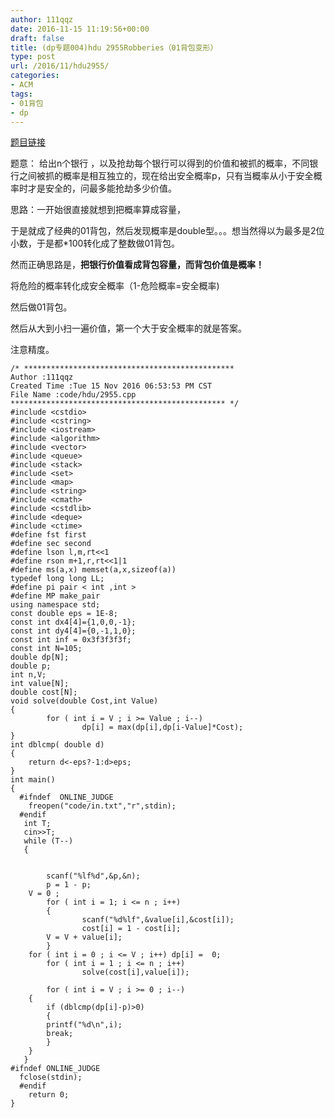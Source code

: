 ```yaml
---
author: 111qqz
date: 2016-11-15 11:19:56+00:00
draft: false
title: (dp专题004)hdu 2955Robberies（01背包变形）
type: post
url: /2016/11/hdu2955/
categories:
- ACM
tags:
- 01背包
- dp
---
```


[题目链接](http://acm.hdu.edu.cn/showproblem.php?pid=2955)

题意： 给出n个银行 ，以及抢劫每个银行可以得到的价值和被抓的概率，不同银行之间被抓的概率是相互独立的，现在给出安全概率p，只有当概率从小于安全概率时才是安全的，问最多能抢劫多少价值。

思路：一开始很直接就想到把概率算成容量，

于是就成了经典的01背包，然后发现概率是double型。。。想当然得以为最多是2位小数，于是都*100转化成了整数做01背包。

然而正确思路是，**把银行价值看成背包容量，而背包价值是概率！**

将危险的概率转化成安全概率（1-危险概率=安全概率)

然后做01背包。

然后从大到小扫一遍价值，第一个大于安全概率的就是答案。

注意精度。

    
    /* ***********************************************
    Author :111qqz
    Created Time :Tue 15 Nov 2016 06:53:53 PM CST
    File Name :code/hdu/2955.cpp
    ************************************************ */
    #include <cstdio>
    #include <cstring>
    #include <iostream>
    #include <algorithm>
    #include <vector>
    #include <queue>
    #include <stack>
    #include <set>
    #include <map>
    #include <string>
    #include <cmath>
    #include <cstdlib>
    #include <deque>
    #include <ctime>
    #define fst first
    #define sec second
    #define lson l,m,rt<<1
    #define rson m+1,r,rt<<1|1
    #define ms(a,x) memset(a,x,sizeof(a))
    typedef long long LL;
    #define pi pair < int ,int >
    #define MP make_pair
    using namespace std;
    const double eps = 1E-8;
    const int dx4[4]={1,0,0,-1};
    const int dy4[4]={0,-1,1,0};
    const int inf = 0x3f3f3f3f;
    const int N=105;
    double dp[N];
    double p;
    int n,V;
    int value[N];
    double cost[N];
    void solve(double Cost,int Value)
    {
            for ( int i = V ; i >= Value ; i--)
                    dp[i] = max(dp[i],dp[i-Value]*Cost);
    }
    int dblcmp( double d)
    {
        return d<-eps?-1:d>eps;
    }
    int main()
    {
      #ifndef  ONLINE_JUDGE
        freopen("code/in.txt","r",stdin);
      #endif
       int T;
       cin>>T;
       while (T--)
       {
            
    
            scanf("%lf%d",&p,&n);
            p = 1 - p;	
    	V = 0 ;
            for ( int i = 1; i <= n ; i++)
            {
                    scanf("%d%lf",&value[i],&cost[i]);
                    cost[i] = 1 - cost[i];
    		V = V + value[i];
            }
    	for ( int i = 0 ; i <= V ; i++) dp[i] =  0;
            for ( int i = 1 ; i <= n ; i++)
                    solve(cost[i],value[i]);
          
            for ( int i = V ; i >= 0 ; i--)
    	{
    	    if (dblcmp(dp[i]-p)>0)
    	    {
    		printf("%d\n",i);
    		break;
    	    }
    	}
       }
    #ifndef ONLINE_JUDGE
      fclose(stdin);
      #endif
        return 0;
    }
    



